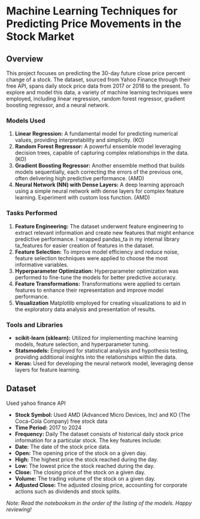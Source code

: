 # Machine Learning Techniques for Predicting Price Movements in the Stock Market

## Overview
This project focuses on predicting the 30-day future close price percent change of a stock. The dataset, sourced from Yahoo Finance through their free API, spans daily stock price data from 2017 or 2018 to the present. To explore and model this data, a variety of machine learning techniques were employed, including linear regression, random forest regressor, gradient boosting regressor, and a neural network.
### Models Used
1. **Linear Regression:** A fundamental model for predicting numerical values, providing interpretability and simplicity. (KO)
2. **Random Forest Regressor:** A powerful ensemble model leveraging decision trees, capable of capturing complex relationships in the data. (KO)
3. **Gradient Boosting Regressor:** Another ensemble method that builds models sequentially, each correcting the errors of the previous one, often delivering high predictive performance. (AMD)
4. **Neural Network (NN) with Dense Layers:** A deep learning approach using a simple neural network with dense layers for complex feature learning. Experiment with custom loss function. (AMD)

### Tasks Performed
1. **Feature Engineering:** The dataset underwent feature engineering to extract relevant information and create new features that might enhance predictive performance. I wrapped pandas_ta in my internal library ta_features for easier creation of features in the dataset.
2. **Feature Selection:** To improve model efficiency and reduce noise, feature selection techniques were applied to choose the most informative variables.
3. **Hyperparameter Optimization:** Hyperparameter optimization was performed to fine-tune the models for better predictive accuracy.
4. **Feature Transformations:** Transformations were applied to certain features to enhance their representation and improve model performance.
5. **Visualization** Matplotlib employed for creating visualizations to aid in the exploratory data analysis and presentation of results.

### Tools and Libraries
- **scikit-learn (sklearn):** Utilized for implementing machine learning models, feature selection, and hyperparameter tuning.
- **Statsmodels:** Employed for statistical analysis and hypothesis testing, providing additional insights into the relationships within the data.
- **Keras:** Used for developing the neural network model, leveraging dense layers for feature learning.

## Dataset
Used yahoo finance API 
- **Stock Symbol:** Used AMD (Advanced Micro Devices, Inc) and KO (The Coca-Cola Company) free stock data
- **Time Period:** 2017 to 2024
- **Frequency:** Daily
The dataset consists of historical daily stock price information for a particular stock. The key features include:
- **Date:** The date of the stock price data.
- **Open:** The opening price of the stock on a given day.
- **High:** The highest price the stock reached during the day.
- **Low:** The lowest price the stock reached during the day.
- **Close:** The closing price of the stock on a given day.
- **Volume:** The trading volume of the stock on a given day.
- **Adjusted Close:** The adjusted closing price, accounting for corporate actions such as dividends and stock splits.

*Note: Read the notebooksm in the order of the listing of the models. Happy reviewing!*